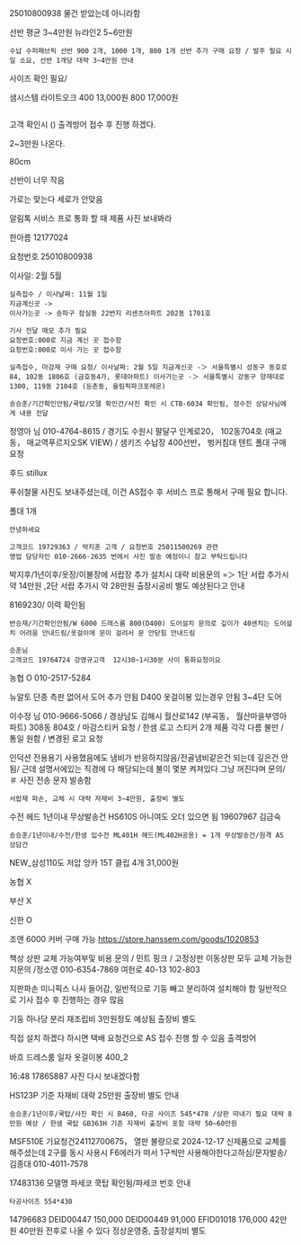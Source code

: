 25010800938 물건 받았는데 아니라함


선반 평균 3~4만원
뉴라인2 5~6만원

```
수납 수퍼패브릭 선반 900 2개, 1000 1개, 800 1개 선반 추가 구매 요청 / 발주 필요 시일 소요, 선반 1개당 대략 3~4만원 안내
```

사이즈 확인 필요/

샘시스템 라이트오크
400 13,000원
800 17,000원
```

```

고객 확인시 ()
출격방어 접수 후 진행 하겠다.

2~3만원 나온다.

80cm

선반이 너무 작음

가로는 맞는다 세로가 안맞음

알림톡 
서비스 프로 통화 할 때 제품 사진 보내봐라


한아름 12177024


요청번호 25010800938


이사일: 2월 5월


```
실측접수 / 이사날짜: 11월 1일
지금계신곳 -> 
이사가는곳 -> 송파구 잠실동 22번지 리센츠아파트 202동 1701호

기사 전달 매모 추가 필요
요청번호:000로 지금 계신 곳 접수함
요청번호:000로 이사 가는 곳 접수함
```


```
실측접수, 마감재 구매 요청/ 이사날짜: 2월 5일 지금계신곳 -＞ 서울특별시 성동구 동호로84, 102동 1806호 (금호동4가, 롯데아파트) 이사가는곳 -＞ 서울특별시 강동구 양재대로1300, 119동 2104호 (둔촌동, 올림픽파크포레온)
```

```
송승훈/기간확인안됨/쿡탑/모델 확인건/사진 확인 시 CTB-6034 확인됨, 정수진 상담사님에게 내용 전달
```


정영아 님  010-4764-8615 / 경기도 수원시 팔달구 인계로20， 102동704호 (매교동， 매교역푸르지오SK VIEW) / 샘키즈 수납장 400선반， 벙커침대 텐트 폴대 구매요청


후드 stillux 

푸쉬철물 사진도 보내주셨는데, 이건 AS접수 후 서비스 프로 통해서 구매 필요 합니다.


폴대 1개


```
안녕하세요 

고객코드 19729363 / 박지훈 고객 / 요청번호 25011500269 관련 
영업 담당자인 010-2666-2635 번에서 사진 발송 예정이니 참고 부탁드립니다
```



박지후/1년이후/옷장/이불장에 서랍장 추가 설치시 대략 비용문의 =＞ 1단 서랍 추가시 약 14만원 ,2단 서랍 추가시 약 28만원 출장시공비 별도 예상된다고 안내



8169230/ 이력 확인됨
```
반승재/기간확인안됨/W 6000 드레스룸 800(D400) 도어설치 문의로 깊이가 40센치는 도어설치 어려움 안내드림/옷걸이에 문이 걸려서 문 안닫힘 안내드림
```


```
승훈님 
고객코드 19764724 강영규고객  12시30~1시30분 사이 통화요청이요
```

농협
O 010-2517-5284

뉴알토 단종
측판 없어서 도어 추가 안됨
D400 옷걸이봉 있는경우 안됨
3~4단 도어



이수정 님  010-9666-5066  / 경상남도 김해시 월산로142 (부곡동， 월산마을부영아파트) 308동 804호 / 마감스티커 요청 / 한샘 로고 스티커 2개 제품 각각 다름 불만 / 통일 원함 / 변경된 로고 요청



인덕션 전용용기 사용했음에도 냄비가 반응하지않음/전골냄비같은건 되는데 깊은건 안됨/ 근데 설명서에있는 직경에 다 해당되는데 불이 몇분 켜져있다 그냥 꺼진다며 문의/＃ 사진 전송 문자 발송함


```
서랍재 파손, 교체 시 대략 자재비 3~4만원, 출장비 별도
```


수전 헤드 1년이내 무상발송건
HS610S 아니여도 오더 있으면 됨
19607967 김금숙
```
송승훈/1년이내/수전/한샘 입수전 ML401H 헤드(ML402H공용) = 1개 무상발송건/원격 AS 상담건
```


NEW_삼성110도 저압 앙카 15T 클립 4개 31,000원

농협
X

부산
X

신한
O 

조앤 6000 커버 구매 가능
https://store.hanssem.com/goods/1020853


책상 상판 교체 가능여부및 비용 문의 / 민트 핑크 / 고정상판 이동상판 모두 교체 가능한지문의 /정소영 010-6354-7869 여헌로 40-13 102-803


지판파손
미니픽스 나사 들어감, 일반적으로 기둥 빼고 분리하여 설치해야 함
일반적으로 기사 접수 후 진행하는 경우 많음

기둥 하나당 분리 재조립비 3만원정도 예상됨
출장비 별도

직접 설치 하겠다 하시면 택배 요청건으로 AS 접수 진행 할 수 있음
출격방어



바흐 드레스룸 일자 옷걸이봉 400_2


16:48
17865887 사진 다시 보내겠다함





HS123P 기준 자재비 대략 25만원 출장비 별도 안내

```
송승훈/1년이후/쿡탑/사진 확인 시 B460, 타공 사이즈 545*478 /상판 따내기 필요 대략 8만원 예상 / 한샘 쿡탑 GB363H 기준 자재비 출장비 포함 대략 50~60만원
```


MSF510E
기요청건24112700675， 열판 불량으로 2024-12-17 신제품으로 교체를 해주셨는데 2구를 동시 사용시 F6에러가 떠서 1구씩만 사용해야한다고하심/문자발송/ 김종대 010-4011-7578


17483136
모델명 파세코 쿡탑 확인됨/파세코 번호 안내


`타공사이즈 554*430`


14796683 
DEID00447 150,000
DEID00449 91,000
EFID01018  176,000
42만원
40만원 전후로 나올 수 있다
정상운영중, 출장설치비 별도

